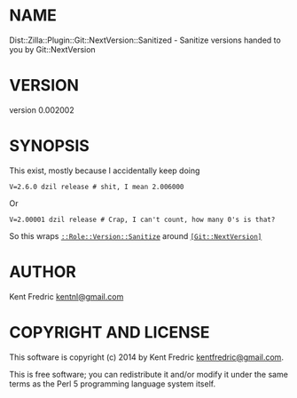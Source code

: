 # NAME

Dist::Zilla::Plugin::Git::NextVersion::Sanitized - Sanitize versions handed to you by Git::NextVersion

# VERSION

version 0.002002

# SYNOPSIS

This exist, mostly because I accidentally keep doing

    V=2.6.0 dzil release # shit, I mean 2.006000

Or

    V=2.00001 dzil release # Crap, I can't count, how many 0's is that?

So this wraps [`::Role::Version::Sanitize`](https://metacpan.org/pod/Dist::Zilla::Role::Version::Sanitize) around
[`[Git::NextVersion]`](https://metacpan.org/pod/Dist::Zilla::Plugin::Git::NextVersion)

# AUTHOR

Kent Fredric <kentnl@gmail.com>

# COPYRIGHT AND LICENSE

This software is copyright (c) 2014 by Kent Fredric <kentfredric@gmail.com>.

This is free software; you can redistribute it and/or modify it under
the same terms as the Perl 5 programming language system itself.
